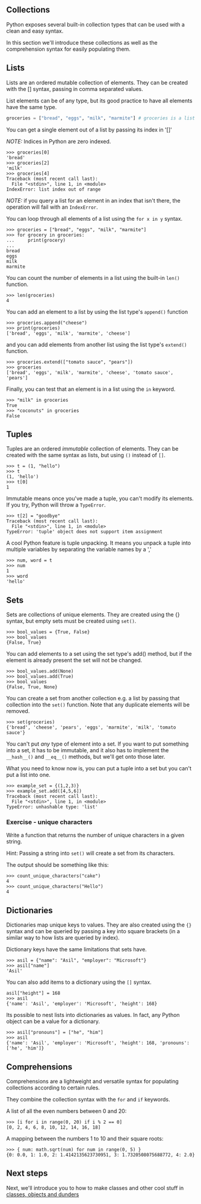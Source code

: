 ## Collections

Python exposes several built-in collection types
that can be used with a clean and easy syntax.

In this section we'll introduce these collections
as well as the comprehension syntax for
easily populating them.

## Lists

Lists are an ordered mutable collection of elements.
They can be created with the [] syntax,
passing in comma separated values.

List elements can be of any type,
but its good practice to have all elements
have the same type.

``` python
groceries = ["bread", "eggs", "milk", "marmite"] # groceries is a list of strings
```

You can get a single element out of a list
by passing its index in '[]'

*NOTE:* Indices in Python are zero indexed.

```
>>> groceries[0]
'bread'
>>> groceries[2]
'milk'
>>> groceries[4]
Traceback (most recent call last):
  File "<stdin>", line 1, in <module>
IndexError: list index out of range
```

*NOTE:* if you query a list for an element
in an index that isn't there,
the operation will fail with an `IndexError`.

You can loop through all elements of a list
using the `for x in y` syntax.

```
>>> groceries = ["bread", "eggs", "milk", "marmite"]
>>> for grocery in groceries:
...     print(grocery)
...
bread
eggs
milk
marmite
```

You can count the number of elements in a list
using the built-in `len()` function.

```
>>> len(groceries)
4
```

You can add an element to a list
by using the list type's `append()`
function

```
>>> groceries.append("cheese")
>>> print(groceries)
['bread', 'eggs', 'milk', 'marmite', 'cheese']
```

and you can add elements from another list
using the list type's `extend()` function.

```
>>> groceries.extend(["tomato sauce", "pears"])
>>> groceries
['bread', 'eggs', 'milk', 'marmite', 'cheese', 'tomato sauce', 'pears']
```

Finally, you can test that an element is in a list
using the `in` keyword.

```
>>> "milk" in groceries
True
>>> "coconuts" in groceries
False
```

## Tuples

Tuples are an ordered _immutable_ collection of elements.
They can be created with the same syntax as lists,
but using `()` instead of `[]`.

```
>>> t = (1, "hello")
>>> t
(1, 'hello')
>>> t[0]
1
```

Immutable means once you've made a tuple,
you can't modify its elements.
If you try, Python will throw a `TypeError`.

```
>>> t[2] = "goodbye"
Traceback (most recent call last):
  File "<stdin>", line 1, in <module>
TypeError: 'tuple' object does not support item assignment
```

A cool Python feature is tuple unpacking.
It means you unpack a tuple into multiple variables
by separating the variable names by a ','

```
>>> num, word = t
>>> num
1
>>> word
'hello'
```

## Sets

Sets are collections of unique elements.
They are created using the {} syntax,
but empty sets must be created using `set()`.

```
>>> bool_values = {True, False}
>>> bool_values
{False, True}
```

You can add elements to a set
using the set type's add() method,
but if the element is already present
the set will not be changed.

```
>>> bool_values.add(None)
>>> bool_values.add(True)
>>> bool_values
{False, True, None}
```

You can create a set
from another collection e.g. a list
by passing that collection into the `set()` function.
Note that any duplicate elements will be removed.

```
>>> set(groceries)
{'bread', 'cheese', 'pears', 'eggs', 'marmite', 'milk', 'tomato sauce'}
```

You can't put _any_ type of element into a set.
If you want to put something into a set,
it has to be immutable,
and it also has to implement the `__hash__()` and `__eq__()`
methods, but we'll get onto those later.

What you need to know now is,
you can put a tuple into a set
but you can't put a list into one.

```
>>> example_set = {(1,2,3)}
>>> example_set.add([4,5,6])
Traceback (most recent call last):
  File "<stdin>", line 1, in <module>
TypeError: unhashable type: 'list'
```

### Exercise - unique characters

Write a function that returns
the number of unique characters
in a given string.

Hint: Passing a string into `set()`
      will create a set from its characters.

The output should be something like this:
```
>>> count_unique_characters("cake")
4
>>> count_unique_characters("Hello")
4
```

## Dictionaries

Dictionaries map unique keys to values.
They are also created using the `{}` syntax
and can be queried by passing a key
into square brackets
(in a similar way to how lists are queried by index).

Dictionary keys have the same limitations that sets have.

```
>>> asil = {"name": "Asil", "employer": "Microsoft"}
>>> asil["name"]
'Asil'
```

You can also add items to a dictionary using the `[]` syntax.

```
asil["height"] = 168
>>> asil
{'name': 'Asil', 'employer': 'Microsoft', 'height': 168}
```

Its possible to nest lists into dictionaries as values.
In fact, any Python object can be a value for a dictionary.

```
>>> asil["pronouns"] = ["he", "him"]
>>> asil
{'name': 'Asil', 'employer': 'Microsoft', 'height': 168, 'pronouns': ['he', 'him']}
```

## Comprehensions

Comprehensions are a lightweight and versatile syntax
for populating collections according to certain rules.

They combine the collection syntax with the `for` and `if` keywords.

A list of all the even numbers between 0 and 20:
```
>>> [i for i in range(0, 20) if i % 2 == 0]
[0, 2, 4, 6, 8, 10, 12, 14, 16, 18]
```

A mapping between the numbers 1 to 10 and their square roots:
```
>>> { num: math.sqrt(num) for num in range(0, 5) }
{0: 0.0, 1: 1.0, 2: 1.4142135623730951, 3: 1.7320508075688772, 4: 2.0}
```

## Next steps

Next, we'll introduce you to how to make classes
and other cool stuff
in [classes, objects and dunders](05-classes.md)
